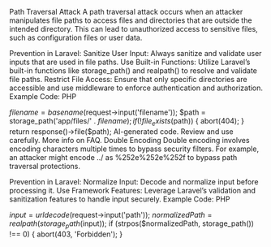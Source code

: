 Path Traversal Attack
A path traversal attack occurs when an attacker manipulates file paths to access files and directories that are outside the intended directory. This can lead to unauthorized access to sensitive files, such as configuration files or user data.

Prevention in Laravel:
Sanitize User Input: Always sanitize and validate user inputs that are used in file paths.
Use Built-in Functions: Utilize Laravel’s built-in functions like storage_path() and realpath() to resolve and validate file paths.
Restrict File Access: Ensure that only specific directories are accessible and use middleware to enforce authentication and authorization.
Example Code:
PHP

$filename = basename($request->input('filename'));
$path = storage_path('app/files/' . $filename);
if (!file_exists($path)) {
    abort(404);
}
return response()->file($path);
AI-generated code. Review and use carefully. More info on FAQ.
Double Encoding
Double encoding involves encoding characters multiple times to bypass security filters. For example, an attacker might encode ../ as %252e%252e%252f to bypass path traversal protections.

Prevention in Laravel:
Normalize Input: Decode and normalize input before processing it.
Use Framework Features: Leverage Laravel’s validation and sanitization features to handle input securely.
Example Code:
PHP

$input = urldecode($request->input('path'));
$normalizedPath = realpath(storage_path($input));
if (strpos($normalizedPath, storage_path()) !== 0) {
    abort(403, 'Forbidden');
}